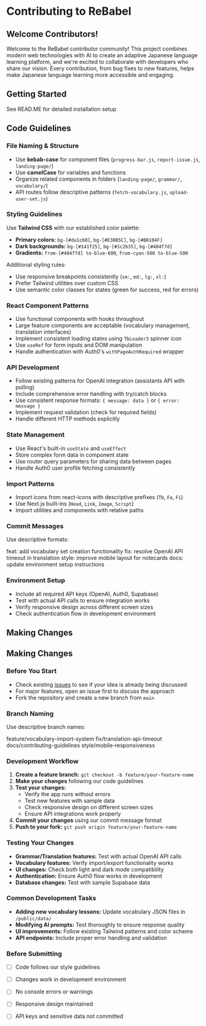 # Contributing to ReBabel

## Welcome Contributors!

Welcome to the ReBabel contributor community! This project combines modern web technologies with AI to create an adaptive Japanese language learning platform, and we're excited to collaborate with developers who share our vision. Every contribution, from bug fixes to new features, helps make Japanese language learning more accessible and engaging.

## Getting Started

See READ.ME for detailed installation setup


## Code Guidelines

### File Naming & Structure

- Use **kebab-case** for component files (`progress-bar.js`, `report-issue.js`, `landing-page/`)
- Use **camelCase** for variables and functions
- Organize related components in folders (`landing-page/`, `grammar/`, `vocabulary/`)
- API routes follow descriptive patterns (`fetch-vocabulary.js`, `upload-user-set.js`)

### Styling Guidelines

Use **Tailwind CSS** with our established color palette:
- **Primary colors:** `bg-[#da1c60]`, `bg-[#E30B5C]`, `bg-[#B0104F]`
- **Dark backgrounds:** `bg-[#141f25]`, `bg-[#1c2b35]`, `bg-[#404f7d]`
- **Gradients:** `from-[#404f7d] to-blue-600`, `from-cyan-500 to-blue-500`

Additional styling rules:
- Use responsive breakpoints consistently (`sm:`, `md:`, `lg:`, `xl:`)
- Prefer Tailwind utilities over custom CSS
- Use semantic color classes for states (green for success, red for errors)

### React Component Patterns

- Use functional components with hooks throughout
- Large feature components are acceptable (vocabulary management, translation interfaces)
- Implement consistent loading states using `TbLoader3` spinner icon
- Use `useRef` for form inputs and DOM manipulation
- Handle authentication with Auth0's `withPageAuthRequired` wrapper

### API Development

- Follow existing patterns for OpenAI integration (assistants API with polling)
- Include comprehensive error handling with try/catch blocks
- Use consistent response formats: `{ message: data }` or `{ error: message }`
- Implement request validation (check for required fields)
- Handle different HTTP methods explicitly

### State Management

- Use React's built-in `useState` and `useEffect`
- Store complex form data in component state
- Use router query parameters for sharing data between pages
- Handle Auth0 user profile fetching consistently

### Import Patterns
- Import icons from react-icons with descriptive prefixes (`Tb`, `Fa`, `Fi`)
- Use Next.js built-ins (`Head`, `Link`, `Image`, `Script`)
- Import utilities and components with relative paths

### Commit Messages

Use descriptive formats:

feat: add vocabulary set creation functionality
fix: resolve OpenAI API timeout in translation
style: improve mobile layout for notecards
docs: update environment setup instructions

### Environment Setup

- Include all required API keys (OpenAI, Auth0, Supabase)
- Test with actual API calls to ensure integration works
- Verify responsive design across different screen sizes
- Check authentication flow in development environment

## Making Changes

## Making Changes

### Before You Start
- Check existing [issues](https://github.com/yourusername/rebabel/issues) to see if your idea is already being discussed
- For major features, open an issue first to discuss the approach
- Fork the repository and create a new branch from `main`

### Branch Naming
Use descriptive branch names:

feature/vocabulary-import-system
fix/translation-api-timeout
docs/contributing-guidelines
style/mobile-responsiveness

### Development Workflow
1. **Create a feature branch:** `git checkout -b feature/your-feature-name`
2. **Make your changes** following our code guidelines
3. **Test your changes:**
   - Verify the app runs without errors
   - Test new features with sample data
   - Check responsive design on different screen sizes
   - Ensure API integrations work properly
4. **Commit your changes** using our commit message format
5. **Push to your fork:** `git push origin feature/your-feature-name`

### Testing Your Changes
- **Grammar/Translation features:** Test with actual OpenAI API calls
- **Vocabulary features:** Verify import/export functionality works
- **UI changes:** Check both light and dark mode compatibility
- **Authentication:** Ensure Auth0 flow works in development
- **Database changes:** Test with sample Supabase data

### Common Development Tasks
- **Adding new vocabulary lessons:** Update vocabulary JSON files in `/public/data/`
- **Modifying AI prompts:** Test thoroughly to ensure response quality
- **UI improvements:** Follow existing Tailwind patterns and color scheme
- **API endpoints:** Include proper error handling and validation

### Before Submitting
- [ ] Code follows our style guidelines
- [ ] Changes work in development environment
- [ ] No console errors or warnings
- [ ] Responsive design maintained
- [ ] API keys and sensitive data not committed

